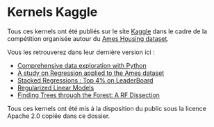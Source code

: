Kernels Kaggle
===

Tous ces kernels ont été publiés sur le site [Kaggle][1] dans le
cadre de la compétition organisée autour du [Ames Housing
dataset][2].

Vous les retrouverez dans leur dernière version ici :

- [Comprehensive data exploration with Python][3]
- [A study on Regression applied to the Ames dataset][4]
- [Stacked Regressions : Top 4% on LeaderBoard][5]
- [Regularized Linear Models][6]
- [Finding Trees through the Forest: A RF Dissection][7]

Tous ces kernels ont été mis à la disposition du public sous la
licence Apache 2.0 copiée dans ce dossier.

[1]: https://www.kaggle.com/c/house-prices-advanced-regression-techniques
[2]: http://www.amstat.org/publications/jse/v19n3/decock.pdf
[4]: https://www.kaggle.com/juliencs/a-study-on-regression-applied-to-the-ames-dataset
[3]: https://www.kaggle.com/pmarcelino/comprehensive-data-exploration-with-python
[5]: https://www.kaggle.com/serigne/stacked-regressions-top-4-on-leaderboard
[6]: https://www.kaggle.com/apapiu/regularized-linear-models
[7]: https://www.kaggle.com/timolee/finding-trees-through-the-forest-a-rf-dissection

